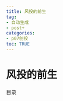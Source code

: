 ```yaml
---
title: 风投的前生
tag: 
- 自动生成
- post+
categories:
- p07创投
toc: TRUE
---
```

<h1 id="风投的前生">风投的前生</h1>
<div class="contents">
<p>目录</p>
</div>
<div class="section-numbering">

</div>
